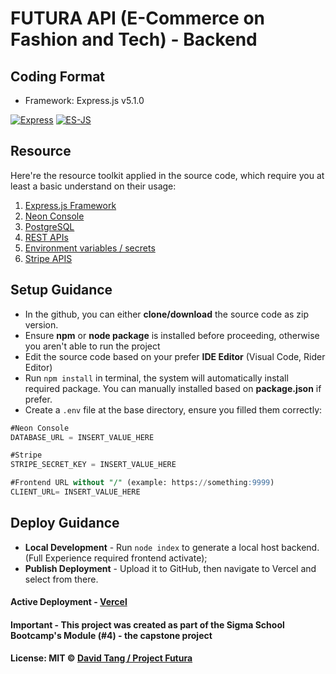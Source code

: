 # FUTURA API (E-Commerce on Fashion and Tech) - Backend

## Coding Format

+ Framework: Express.js v5.1.0

[![Express](https://img.shields.io/badge/Framework-ExpressJS-brightgreen.svg?style=flat)](https://github.com/expressjs/express)
[![ES-JS](https://img.shields.io/badge/Coding%20Style-Javascript%20ES%202025-brightgreen.svg?style=flat)](https://github.com/standard/standard)

## Resource

Here're the resource toolkit applied in the source code, which require you at least a basic understand on their usage:

1. [Express.js Framework](https://expressjs.com/)
2. [Neon Console](https://neon.tech/docs/get-started-with-neon/signing-up)
3. [PostgreSQL](https://www.postgresql.org/docs/)
4. [REST APIs](https://www.geeksforgeeks.org/rest-api-introduction/)
5. [Environment variables / secrets](https://vite.dev/guide/env-and-mode)
6. [Stripe APIS](https://docs.stripe.com/)

## Setup Guidance

+ In the github, you can either **clone/download** the source code as zip version.
+ Ensure **npm** or **node package** is installed before proceeding, otherwise you aren't able to run the project
+ Edit the source code based on your prefer **IDE Editor** (Visual Code, Rider Editor)
+ Run `npm install` in terminal, the system will automatically install required package. You can manually installed based on **package.json** if prefer.
+ Create a `.env` file at the base directory, ensure you filled them correctly:

```sql
#Neon Console
DATABASE_URL = INSERT_VALUE_HERE

#Stripe 
STRIPE_SECRET_KEY = INSERT_VALUE_HERE

#Frontend URL without "/" (example: https://something:9999)
CLIENT_URL= INSERT_VALUE_HERE

```

## Deploy Guidance

+ **Local Development** - Run `node index` to generate a local host backend. (Full Experience required frontend activate);
+ **Publish Deployment** - Upload it to GitHub, then navigate to Vercel and select from there.

#### Active Deployment - [Vercel](https://futura-lac.vercel.app/)

#### Important - This project was created as part of the Sigma School Bootcamp's Module (#4) - the capstone project

#### License: MIT © [David Tang / Project Futura](https://github.com/RandomWinter89)